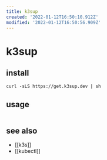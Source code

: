 ```yaml
---
title: k3sup
created: '2022-01-12T16:50:10.912Z'
modified: '2022-01-12T16:50:56.909Z'
---
```


# k3sup

## install 

`curl -sLS https://get.k3sup.dev | sh`

## usage

```sh

```

## see also

- [[k3s]]
- [[kubectl]]
